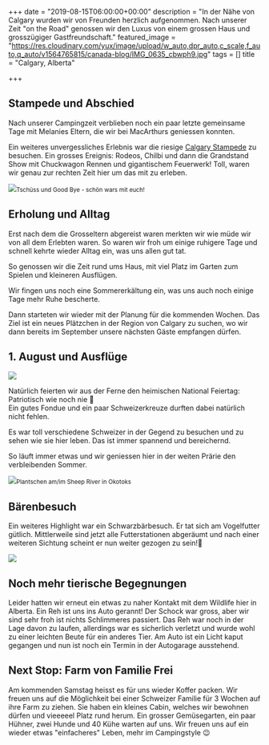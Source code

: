 +++
date = "2019-08-15T06:00:00+00:00"
description = "In der Nähe von Calgary wurden wir von Freunden herzlich aufgenommen. Nach unserer Zeit \"on the Road\" genossen wir den Luxus von einem grossen Haus und grosszügiger Gastfreundschaft."
featured_image = "https://res.cloudinary.com/yux/image/upload/w_auto,dpr_auto,c_scale,f_auto,q_auto/v1564765815/canada-blog/IMG_0635_cbwph9.jpg"
tags = []
title = "Calgary, Alberta"

+++
## Stampede und Abschied

Nach unserer Campingzeit verblieben noch ein paar letzte gemeinsame Tage mit Melanies Eltern, die wir bei MacArthurs geniessen konnten.

Ein weiteres unvergessliches Erlebnis war die riesige [Calgary Stampede](https://www.calgarystampede.com) zu besuchen. Ein grosses Ereignis: Rodeos, Chilbi und dann die Grandstand Show mit Chuckwagon Rennen und gigantischem Feuerwerk! Toll, waren wir genau zur rechten Zeit hier um das mit zu erleben.

![](https://res.cloudinary.com/yux/image/upload/w_auto,dpr_auto,c_scale,f_auto,q_auto/v1564766260/canada-blog/IMG_0608_pxupqg.jpg)<small>Tschüss und Good Bye - schön wars mit euch!</small>

## Erholung und Alltag

Erst nach dem die Grosseltern abgereist waren merkten wir wie müde wir von all dem Erlebten waren. So waren wir froh um einige ruhigere Tage und schnell kehrte wieder Alltag ein, was uns allen gut tat.

So genossen wir die Zeit rund ums Haus, mit viel Platz im Garten zum Spielen und kleineren Ausflügen.

Wir fingen uns noch eine Sommererkältung ein, was uns auch noch einige Tage mehr Ruhe bescherte.

Dann starteten wir wieder mit der Planung für die kommenden Wochen. Das Ziel ist ein neues Plätzchen in der Region von Calgary zu suchen, wo wir dann bereits im September unsere nächsten Gäste empfangen dürfen.

## 1. August und Ausflüge

![](https://res.cloudinary.com/yux/image/upload/w_auto,dpr_auto,c_scale,f_auto,q_auto/v1564766614/canada-blog/IMG_0623_lfxvzn.jpg)

Natürlich feierten wir aus der Ferne den heimischen National Feiertag: Patriotisch wie noch nie 🤪  
Ein gutes Fondue und ein paar Schweizerkreuze durften dabei natürlich nicht fehlen.

Es war toll verschiedene Schweizer in der Gegend zu besuchen und zu sehen wie sie hier leben. Das ist immer spannend und bereichernd.

So läuft immer etwas und wir geniessen hier in der weiten Prärie den verbleibenden Sommer.

![](https://res.cloudinary.com/yux/image/upload/w_auto,dpr_auto,c_scale,f_auto,q_auto/v1565147401/canada-blog/IMG_8915_qzka3t.jpg)<small>Plantschen am/im Sheep River in Okotoks</small>

## Bärenbesuch

Ein weiteres Highlight war ein Schwarzbärbesuch. Er tat sich am Vogelfutter gütlich. Mittlerweile sind jetzt alle Futterstationen abgeräumt und nach einer weiteren Sichtung scheint er nun weiter gezogen zu sein!🙂

![](https://res.cloudinary.com/yux/image/upload/w_auto,dpr_auto,c_scale,f_auto,q_auto/v1565149036/canada-blog/1_1_bzudvw.jpg)

## Noch mehr tierische Begegnungen

Leider hatten wir erneut ein etwas zu naher Kontakt mit dem Wildlife hier in Alberta. Ein Reh ist uns ins Auto gerannt! Der Schock war gross, aber wir sind sehr froh ist nichts Schlimmeres passiert. Das Reh war noch in der Lage davon zu laufen, allerdings war es sicherlich verletzt und wurde wohl zu einer leichten Beute für ein anderes Tier. Am Auto ist ein Licht kaput gegangen und nun ist noch ein Termin in der Autogarage ausstehend.

## Next Stop: Farm von Familie Frei

Am kommenden Samstag heisst es für uns wieder Koffer packen. Wir freuen uns auf die Möglichkeit bei einer Schweizer Familie für 3 Wochen auf ihre Farm zu ziehen. Sie haben ein kleines Cabin, welches wir bewohnen dürfen und vieeeeel Platz rund herum. Ein grosser Gemüsegarten, ein paar Hühner, zwei Hunde und 40 Kühe warten auf uns. Wir freuen uns auf ein wieder etwas "einfacheres" Leben, mehr im Campingstyle 😉